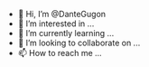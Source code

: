 - 👋 Hi, I’m @DanteGugon
- 👀 I’m interested in ...
- 🌱 I’m currently learning ...
- 💞️ I’m looking to collaborate on ...
- 📫 How to reach me ...

<!---
DanteGugonElvia/DanteGugonElvia is a ✨ special ✨ repository because its `README.md` (this file) appears on your GitHub profile.
You can click the Preview link to take a look at your changes.
--->
